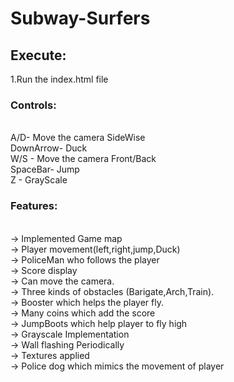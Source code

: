 # Subway-Surfers

## Execute:
1.Run the index.html file

### Controls:
<br>A/D- Move the camera SideWise
<br>DownArrow- Duck
<br>W/S - Move the camera Front/Back
<br>SpaceBar- Jump
<br>Z - GrayScale

### Features:
<br>-> Implemented Game map
<br>-> Player movement(left,right,jump,Duck)
<br>-> PoliceMan who follows the player
<br>-> Score display
<br>-> Can move the camera.
<br>-> Three kinds of obstacles (Barigate,Arch,Train).
<br>-> Booster which helps the player fly.
<br>-> Many coins which add the score
<br>-> JumpBoots which help player to fly high
<br>-> Grayscale Implementation
<br>-> Wall flashing Periodically
<br>-> Textures applied
<br>-> Police dog which mimics the movement of player
